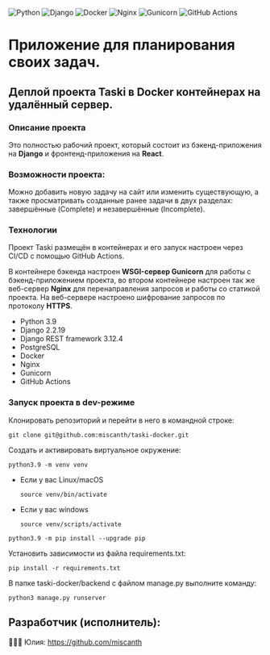 ![Python](https://img.shields.io/badge/python-3670A0?style=for-the-badge&logo=python&logoColor=ffdd54)    ![Django](https://img.shields.io/badge/django-%23092E20.svg?style=for-the-badge&logo=django&logoColor=white)  ![Docker](https://img.shields.io/badge/docker-%230db7ed.svg?style=for-the-badge&logo=docker&logoColor=white)  ![Nginx](https://img.shields.io/badge/nginx-%23009639.svg?style=for-the-badge&logo=nginx&logoColor=white)  ![Gunicorn](https://img.shields.io/badge/gunicorn-%298729.svg?style=for-the-badge&logo=gunicorn&logoColor=white)  ![GitHub Actions](https://img.shields.io/badge/github%20actions-%232671E5.svg?style=for-the-badge&logo=githubactions&logoColor=white)


# Приложение для планирования своих задач.

## Деплой проекта Taski в **Docker контейнерах** на удалённый сервер.

### Описание проекта

Это полностью рабочий проект, который состоит из бэкенд-приложения на **Django** и фронтенд-приложения на **React**. 

### Возможности проекта: 

Можно добавить новую задачу на сайт или изменить существующую, а также просматривать созданные ранее задачи в двух разделах: завершённые (Complete) и незавершённые (Incomplete).


### Технологии


Проект Taski размещён в контейнерах и его запуск настроен через CI/CD с помощью GitHub Actions.

В контейнере бэкенда настроен **WSGI-сервер Gunicorn** для работы с бэкенд-приложением проекта, во втором контейнере настроен так же веб-сервер **Nginx** для перенаправления запросов и работы со статикой проекта. На веб-сервере настроено шифрование запросов по протоколу **HTTPS**.

- Python 3.9
- Django 2.2.19
- Django REST framework 3.12.4
- PostgreSQL
- Docker
- Nginx
- Gunicorn
- GitHub Actions


### Запуск проекта в dev-режиме

Клонировать репозиторий и перейти в него в командной строке: 
```
git clone git@github.com:miscanth/taski-docker.git
```
Cоздать и активировать виртуальное окружение: 
```
python3.9 -m venv venv 
```
* Если у вас Linux/macOS 

    ```
    source venv/bin/activate
    ```
* Если у вас windows 
 
    ```
    source venv/scripts/activate
    ```
```
python3.9 -m pip install --upgrade pip
```
Установить зависимости из файла requirements.txt:
```
pip install -r requirements.txt
```
В папке taski-docker/backend с файлом manage.py выполните команду:
```
python3 manage.py runserver
```

## Разработчик (исполнитель):
👩🏼‍💻 Юлия: https://github.com/miscanth